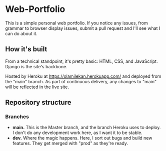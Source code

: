 # Web-Portfolio
This is a simple personal web portfolio. If you notice any issues, from grammar to browser display issues, submit a pull request and I'll see what I can do about it.


## How it's built
From a technical standpoint, it's pretty basic: HTML, CSS, and JavaScript. Django is the site's backbone.

Hosted by Heroku at https://olamilekan.herokuapp.com/ and deployed from the "main" branch. As part of continuous delivery, any changes to "main" will be reflected in the live site.

## Repository structure
### Branches
* **main.** This is the Master branch, and the branch Heroku uses to deploy. I don't do any development work here, as I want it to be stable.
* **dev.** Where the magic happens. Here, I sort out bugs and build new features. They get merged with "prod" as they're ready.
